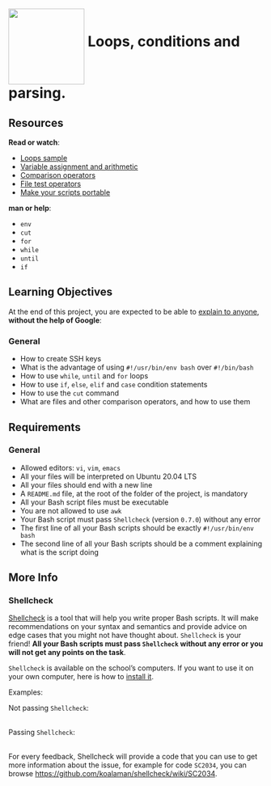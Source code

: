 # <a href="url"><img src="https://user-images.githubusercontent.com/90220978/154560769-7ff96e09-924b-49b8-96b7-6aba7cb53ef7.png" align="middle" width="150" height="150"></a> Loops, conditions and parsing.

<h2>Resources</h2>

<p><strong>Read or watch</strong>:</p>

<ul>
<li><a href="/rltoken/XnVjFM8a1W4RfRu4TCPY-g" title="The <code>for</code> loop&quot; target=“_blank”>The <code>for</code> loop</a> </li>
<li><a href=" rltoken="" tkpmmkxbw4dgkxdkt51fza"="" 6mzdeyytpw9r1k0hbkfubq"="" zoh3mqvvhyo_itinhksv6q"="" target="_blank">Loops sample</a> </li>
<li><a href="/rltoken/IM0Gv6VPzwAmqzlJxETZkw" title="Variable assignment and arithmetic" target="_blank">Variable assignment and arithmetic</a> </li>
<li><a href="/rltoken/K3E6xI9-goDM-93vsjCpPA" title="Comparison operators" target="_blank">Comparison operators</a> </li>
<li><a href="/rltoken/0OZLLDT28KrRZdid-l6hwg" title="File test operators" target="_blank">File test operators</a> </li>
<li><a href="/rltoken/Dyrnap2UC-LrzrmCOJRx8A" title="Make your scripts portable" target="_blank">Make your scripts portable</a> </li>
</ul>

<p><strong>man or help</strong>:</p>

<ul>
<li><code>env</code></li>
<li><code>cut</code></li>
<li><code>for</code></li>
<li><code>while</code></li>
<li><code>until</code></li>
<li><code>if</code></li>
</ul>

<h2>Learning Objectives</h2>

<p>At the end of this project, you are expected to be able to <a href="/rltoken/AVktLDpuzzD92vXnfuqeWg" title="explain to anyone" target="_blank">explain to anyone</a>, <strong>without the help of Google</strong>:</p>

<h3>General</h3>

<ul>
<li>How to create SSH keys</li>
<li>What is the advantage of using  <code>#!/usr/bin/env bash</code> over <code>#!/bin/bash</code></li>
<li>How to use <code>while</code>, <code>until</code> and <code>for</code> loops</li>
<li>How to use <code>if</code>, <code>else</code>, <code>elif</code> and <code>case</code> condition statements</li>
<li>How to use the <code>cut</code> command</li>
<li>What are files and other comparison operators, and how to use them</li>
</ul>

<h2>Requirements</h2>

<h3>General</h3>

<ul>
<li>Allowed editors: <code>vi</code>, <code>vim</code>, <code>emacs</code></li>
<li>All your files will be interpreted on Ubuntu 20.04 LTS</li>
<li>All your files should end with a new line</li>
<li>A <code>README.md</code> file, at the root of the folder of the project, is mandatory</li>
<li>All your Bash script files must be executable</li>
<li>You are not allowed to use <code>awk</code></li>
<li>Your Bash script must pass <code>Shellcheck</code> (version <code>0.7.0</code>) without any error</li>
<li>The first line of all your Bash scripts should be exactly <code>#!/usr/bin/env bash</code></li>
<li>The second line of all your Bash scripts should be a comment explaining what is the script doing</li>
</ul>

<h2>More Info</h2>

<h3>Shellcheck</h3>

<p><a href="/rltoken/E7Pr2zeM3cdY5-C0HKwtbw" title="Shellcheck" target="_blank">Shellcheck</a> is a tool that will help you write proper Bash scripts. It will make recommendations on your syntax and semantics and provide advice on edge cases that you might not have thought about. <code>Shellcheck</code> is your friend! <strong>All your Bash scripts must pass <code>Shellcheck</code> without any error or you will not get any points on the task</strong>.</p>

<p><code>Shellcheck</code> is available on the school’s computers. If you want to use it on your own computer, here is how to <a href="/rltoken/SOX0HZTMgzHbcxrvU1X4hw" title="install it" target="_blank">install it</a>.</p>

<p>Examples:</p>

<p>Not passing <code>Shellcheck</code>:<br>
<br>
<img src="https://s3.amazonaws.com/intranet-projects-files/holbertonschool-sysadmin_devops/251/Vxotqyj.png" alt="" style=""></p>

<p>Passing <code>Shellcheck</code>:<br>
<br>
<img src="https://s3.amazonaws.com/intranet-projects-files/holbertonschool-sysadmin_devops/251/ubHWxDU.png" alt="" style=""></p>

<p>For every feedback, Shellcheck will provide a code that you can use to get more information about the issue, for example for code <code>SC2034</code>, you can browse <a href="/rltoken/1SeRQAUtYIpfXXIQeD1PFQ" title="https://github.com/koalaman/shellcheck/wiki/SC2034" target="_blank">https://github.com/koalaman/shellcheck/wiki/SC2034</a>.</p>

</div>
